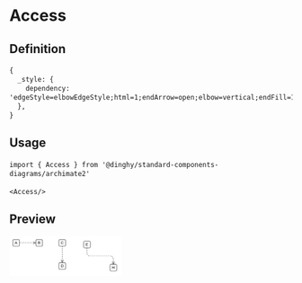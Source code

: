 # Access

## Definition

```
{
  _style: { 
    dependency: 'edgeStyle=elbowEdgeStyle;html=1;endArrow=open;elbow=vertical;endFill=1;dashed=1',
  },
}
```

## Usage

```
import { Access } from '@dinghy/standard-components-diagrams/archimate2'

<Access/>
```

## Preview

<img src="./access.png" width="200"/>
